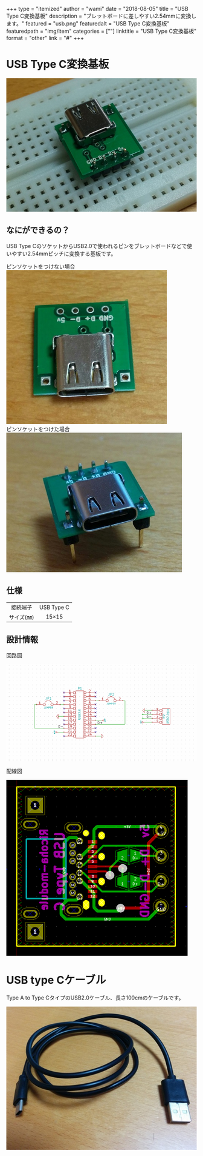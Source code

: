 +++
type = "itemized"
author = "wami"
date = "2018-08-05"
title = "USB Type C変換基板"
description = "ブレットボードに差しやすい2.54mmに変換します。"
featured = "usb.png"
featuredalt = "USB Type C変換基板"
featuredpath = "img/item"
categories = [""]
linktitle = "USB Type C変換基板"
format = "other"
link = "#"
+++

# USB Type C変換基板
![usb](/img/item/usb.png)

## なにができるの？
USB Type CのソケットからUSB2.0で使われるピンをブレットボードなどで使いやすい2.54mmピッチに変換する基板です。

ピンソケットをつけない場合  
![nopin](/img/item/usbnopin.jpg)  
ピンソケットをつけた場合  
![pin](/img/item/usbpin.jpg)  

## 仕様


|||
|:------------:|:------------:|
|接続端子|USB Type C|
|サイズ(㎜)|15×15|


## 設計情報

回路図  

![回路図](/img/item/usbconect.png)  

配線図  

![配線図](/img/item/usbpcbconect.png)

# USB type Cケーブル

Type A to Type CタイプのUSB2.0ケーブル、長さ100cmのケーブルです。  

![pin](/img/item/usbtypec.jpg)  
